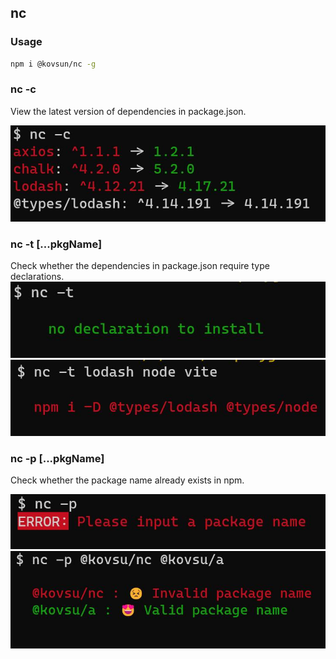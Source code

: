 ## nc

### Usage

```bash
npm i @kovsun/nc -g
```

### nc -c

View the latest version of dependencies in package.json.

<img src="./snapshot/1.jpg" />

### nc -t [...pkgName]

Check whether the dependencies in package.json require type declarations.
<img src="./snapshot/2.jpg" />
<img src="./snapshot/3.jpg" />


### nc -p [...pkgName]

Check whether the package name already exists in npm.

<img src="./snapshot/4.jpg" />
<img src="./snapshot/5.jpg" />




